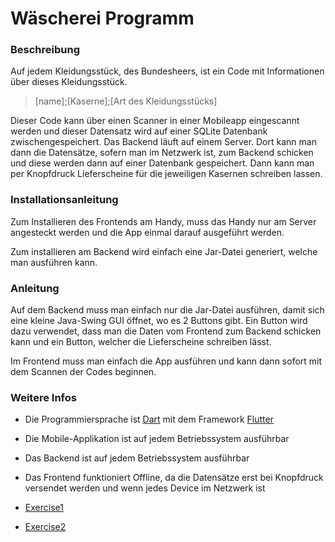# **Wäscherei Programm**
### Beschreibung
Auf jedem Kleidungsstück, des Bundesheers, ist ein Code mit Informationen über dieses Kleidungsstück.

> [name];[Kaserne];[Art des Kleidungsstücks]

Dieser Code kann über einen Scanner in einer Mobileapp eingescannt werden und dieser Datensatz wird auf einer SQLite Datenbank zwischengespeichert. Das Backend läuft auf einem Server. Dort kann man dann die Datensätze, sofern man im Netzwerk ist, zum Backend schicken und diese werden dann auf einer Datenbank gespeichert. Dann kann man per Knopfdruck Lieferscheine für die jeweiligen Kasernen schreiben lassen.

### Installationsanleitung
Zum Installieren des Frontends am Handy, muss das Handy nur am Server angesteckt werden und die App einmal darauf ausgeführt werden.

Zum installieren am Backend wird einfach eine Jar-Datei generiert, welche man ausführen kann.

### Anleitung
Auf dem Backend muss man einfach nur die Jar-Datei ausführen, damit sich eine kleine Java-Swing GUI öffnet, wo es 2 Buttons gibt. Ein Button wird dazu verwendet, dass man die Daten vom Frontend zum Backend schicken kann und ein Button, welcher die Lieferscheine schreiben lässt.

Im Frontend muss man einfach die App ausführen und kann dann sofort mit dem Scannen der Codes beginnen.

### Weitere Infos
- Die Programmiersprache ist [Dart](https://flutter.dev/) mit dem Framework [Flutter](https://flutter.dev/)
- Die Mobile-Applikation ist auf jedem Betriebssystem ausführbar
- Das Backend ist auf jedem Betriebssystem ausführbar
- Das Frontend funktioniert Offline, da die Datensätze erst bei Knopfdruck versendet werden und wenn jedes Device im Netzwerk ist

- [Exercise1](exercise1.md)
- [Exercise2](exercise2.md)